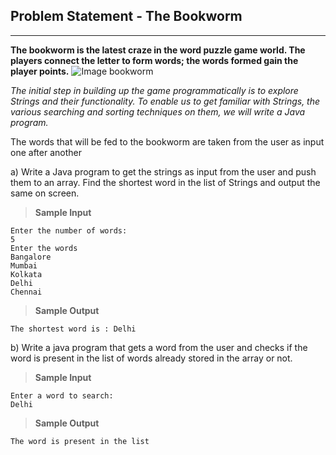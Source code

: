 ## Problem Statement - The Bookworm
---
**The bookworm is the latest craze in the word puzzle game world. The players connect the letter to form words; the words formed gain the player points.**
![Image bookworm](https://i.pinimg.com/originals/4d/3c/ce/4d3cce0b2d8855d0b93860b426bbe878.gif)
 
*The initial step in building up the game programmatically is to explore Strings and their functionality. To enable us to get familiar with Strings, the various searching and sorting techniques on them, we will write a Java program.*


The words that will be fed to the bookworm are taken from the user as input one after another

a)	Write a Java program to get the strings as input from the user and push them to an array. Find the shortest word in the list of Strings and output the same on screen.
> **Sample Input**

    Enter the number of words: 
    5
    Enter the words
    Bangalore
    Mumbai
    Kolkata
    Delhi
    Chennai
> **Sample Output**

    The shortest word is : Delhi

b)	Write a java program that gets a word from the user and checks if the word is present in the list of words already stored in the array or not.
> **Sample Input**

    Enter a word to search: 
    Delhi

> **Sample Output**

    The word is present in the list
